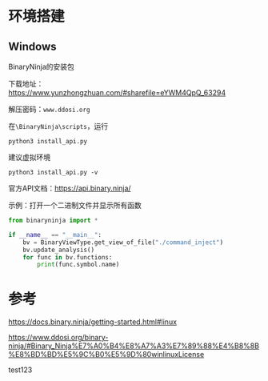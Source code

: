 # 环境搭建

## Windows

BinaryNinja的安装包

下载地址：https://www.yunzhongzhuan.com/#sharefile=eYWM4QpQ_63294

解压密码：`www.ddosi.org`

在`\BinaryNinja\scripts`，运行

```
python3 install_api.py
```

建议虚拟环境

```
python3 install_api.py -v
```





官方API文档：https://api.binary.ninja/

示例：打开一个二进制文件并显示所有函数

```python
from binaryninja import *

if __name__ == "__main__":
    bv = BinaryViewType.get_view_of_file("./command_inject")
    bv.update_analysis()
    for func in bv.functions:
        print(func.symbol.name)
```



# 参考

https://docs.binary.ninja/getting-started.html#linux

https://www.ddosi.org/binary-ninja/#Binary_Ninja%E7%A0%B4%E8%A7%A3%E7%89%88%E4%B8%8B%E8%BD%BD%E5%9C%B0%E5%9D%80winlinuxLicense




test123
